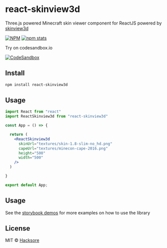 # react-skinview3d

Three.js powered Minecraft skin viewer component for ReactJS powered by [skinview3d](https://github.com/bs-community/skinview3d)

[![NPM](https://img.shields.io/npm/v/react-skinview3d.svg)](https://www.npmjs.com/package/react-skinview3d)
[![npm stats](https://img.shields.io/npm/dw/react-skinview3d)](https://www.npmjs.com/package/react-skinview3d)

Try on codesandbox.io

[![CodeSandbox](https://img.shields.io/badge/Codesandbox-040404?style=for-the-badge&logo=codesandbox&logoColor=DBDBDB)](https://codesandbox.io/s/react-skinview3d-vb7f88?file=/src/App.tsx)
## Install

```bash
npm install react-skinview3d
```

## Usage

```jsx
import React from "react"
import ReactSkinview3d from "react-skinview3d"

const App = () => {

  return (
    <ReactSkinview3d
      skinUrl="textures/skin-1.8-slim-no_hd.png"
      capeUrl="textures/minecon-cape-2016.png"
      height="500"
      width="500"
    />
  )

}

export default App;
```

## Usage
See the [storybook demos](https://hacksore.github.io/react-skinview3d/?path=/story/all-stories--basic) for more examples on how to use the library

## License

MIT © [Hacksore](https://github.com/Hacksore)
